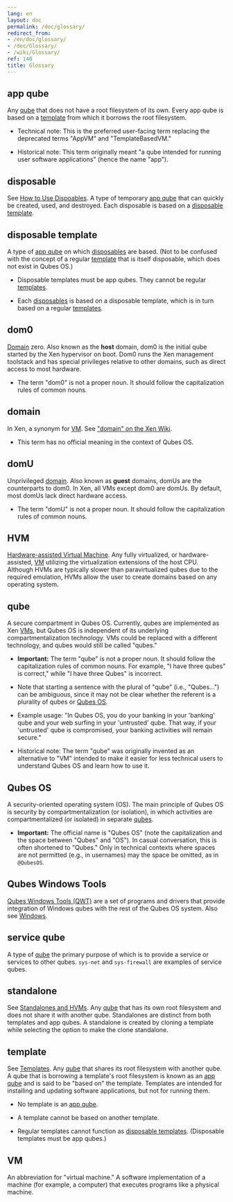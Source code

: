 ```yaml
---
lang: en
layout: doc
permalink: /doc/glossary/
redirect_from:
- /en/doc/glossary/
- /doc/Glossary/
- /wiki/Glossary/
ref: 140
title: Glossary
---
```


## app qube

Any [qube](#qube) that does not have a root filesystem of its own. Every app
qube is based on a [template](#template) from which it borrows the root
filesystem.

* Technical note: This is the preferred user-facing term replacing the
  deprecated terms "AppVM" and "TemplateBasedVM."

* Historical note: This term originally meant "a qube intended for running user
  software applications" (hence the name "app").

## disposable

See [How to Use Dispoables](/doc/how-to-use-disposables/). A type of temporary
[app qube](#app-qube) that can quickly be created, used, and destroyed. Each
disposable is based on a [disposable template](#disposable-template).

## disposable template

A type of [app qube](#app-qube) on which [disposables](#disposable) are based.
(Not to be confused with the concept of a regular [template](#template) that is
itself disposable, which does not exist in Qubes OS.)

* Disposable templates must be app qubes. They cannot be regular
  [templates](#template).

* Each [disposables](#disposable) is based on a disposable template, which is
  in turn based on a regular [templates](#template).

## dom0

[Domain](#domain) zero. Also known as the **host** domain, dom0 is the initial
qube started by the Xen hypervisor on boot. Dom0 runs the Xen management
toolstack and has special privileges relative to other domains, such as direct
access to most hardware.

* The term "dom0" is not a proper noun. It should follow the capitalization
  rules of common nouns.

## domain

In Xen, a synonym for [VM](#vm). See ["domain" on the Xen
Wiki](https://wiki.xenproject.org/wiki/Domain).

* This term has no official meaning in the context of Qubes OS.

## domU

Unprivileged [domain](#domain). Also known as **guest** domains, domUs are the
counterparts to dom0. In Xen, all VMs except dom0 are domUs. By default, most
domUs lack direct hardware access.

* The term "domU" is not a proper noun.  It should follow the capitalization
  rules of common nouns.

## HVM

[Hardware-assisted Virtual Machine](/doc/standalones-and-HVM/). Any fully
virtualized, or hardware-assisted, [VM](#vm) utilizing the virtualization
extensions of the host CPU. Although HVMs are typically slower than
paravirtualized qubes due to the required emulation, HVMs allow the user to
create domains based on any operating system.

## qube

A secure compartment in Qubes OS. Currently, qubes are implemented as Xen
[VMs](#vm), but Qubes OS is independent of its underlying compartmentalization
technology. VMs could be replaced with a different technology, and qubes would
still be called "qubes."

* **Important:** The term "qube" is not a proper noun.  It should follow the
  capitalization rules of common nouns. For example, "I have three qubes" is
  correct," while "I have three Qubes" is incorrect.

* Note that starting a sentence with the plural of "qube" (i.e., "Qubes...")
  can be ambiguous, since it may not be clear whether the referent is a
  plurality of qubes or [Qubes OS](#qubes-os).

* Example usage: "In Qubes OS, you do your banking in your 'banking' qube and
  your web surfing in your 'untrusted' qube. That way, if your 'untrusted' qube
  is compromised, your banking activities will remain secure."

* Historical note: The term "qube" was originally invented as an alternative to
  "VM" intended to make it easier for less technical users to understand Qubes
  OS and learn how to use it.

## Qubes OS

A security-oriented operating system (OS). The main principle of Qubes OS is
security by compartmentalization (or isolation), in which activities are
compartmentalized (or isolated) in separate [qubes](#qube).

* **Important:** The official name is "Qubes OS" (note the capitalization and
  the space between "Qubes" and "OS"). In casual conversation, this is often
  shortened to "Qubes." Only in technical contexts where spaces are not
  permitted (e.g., in usernames) may the space be omitted, as in `@QubesOS`.

## Qubes Windows Tools

[Qubes Windows Tools (QWT)](/doc/windows-tools/) are a set of programs and
drivers that provide integration of Windows qubes with the rest of the Qubes OS
system. Also see [Windows](/doc/windows/).

## service qube

A type of [qube](#qube) the primary purpose of which is to provide a service or
services to other qubes. `sys-net` and `sys-firewall` are examples of service
qubes.

## standalone

See [Standalones and HVMs](/doc/standalones-and-hvm/). Any [qube](#qube) that
has its own root filesystem and does not share it with another qube.
Standalones are distinct from both templates and app qubes. A standalone is
created by cloning a template while selecting the option to make the clone
standalone.

## template

See [Templates](/doc/templates/). Any [qube](#qube) that shares its root
filesystem with another qube. A qube that is borrowing a template's root
filesystem is known as an [app qube](#app-qube) and is said to be "based on"
the template. Templates are intended for installing and updating software
applications, but not for running them.

* No template is an [app qube](#app-qube).

* A template cannot be based on another template.

* Regular templates cannot function as [disposable
  templates](#disposable-template). (Disposable templates must be app qubes.)

## VM

An abbreviation for "virtual machine." A software implementation of a machine
(for example, a computer) that executes programs like a physical machine.


